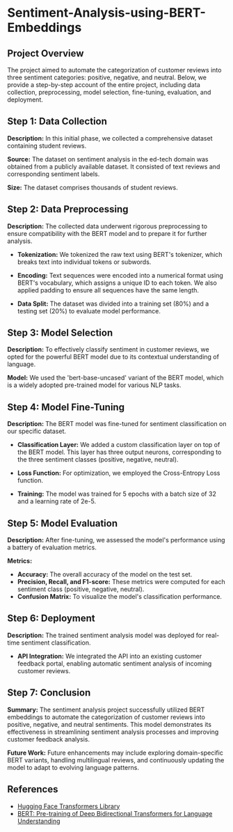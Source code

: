# Sentiment-Analysis-using-BERT-Embeddings

## Project Overview

The project aimed to automate the categorization of customer reviews into three sentiment categories: positive, negative, and neutral. Below, we provide a step-by-step account of the entire project, including data collection, preprocessing, model selection, fine-tuning, evaluation, and deployment.

## Step 1: Data Collection

**Description:** In this initial phase, we collected a comprehensive dataset containing student reviews.

**Source:** The dataset on sentiment analysis in the ed-tech domain was obtained from a publicly available dataset. It consisted of text reviews and corresponding sentiment labels.

**Size:** The dataset comprises thousands of student reviews.

## Step 2: Data Preprocessing

**Description:** The collected data underwent rigorous preprocessing to ensure compatibility with the BERT model and to prepare it for further analysis.

- **Tokenization:** We tokenized the raw text using BERT's tokenizer, which breaks text into individual tokens or subwords.

- **Encoding:** Text sequences were encoded into a numerical format using BERT's vocabulary, which assigns a unique ID to each token. We also applied padding to ensure all sequences have the same length.

- **Data Split:** The dataset was divided into a training set (80%) and a testing set (20%) to evaluate model performance.

## Step 3: Model Selection

**Description:** To effectively classify sentiment in customer reviews, we opted for the powerful BERT model due to its contextual understanding of language.

**Model:** We used the 'bert-base-uncased' variant of the BERT model, which is a widely adopted pre-trained model for various NLP tasks.

## Step 4: Model Fine-Tuning

**Description:** The BERT model was fine-tuned for sentiment classification on our specific dataset.

- **Classification Layer:** We added a custom classification layer on top of the BERT model. This layer has three output neurons, corresponding to the three sentiment classes (positive, negative, neutral).

- **Loss Function:** For optimization, we employed the Cross-Entropy Loss function.

- **Training:** The model was trained for 5 epochs with a batch size of 32 and a learning rate of 2e-5.

## Step 5: Model Evaluation

**Description:** After fine-tuning, we assessed the model's performance using a battery of evaluation metrics.

**Metrics:**
- **Accuracy:** The overall accuracy of the model on the test set.
- **Precision, Recall, and F1-score:** These metrics were computed for each sentiment class (positive, negative, neutral).
- **Confusion Matrix:** To visualize the model's classification performance.

## Step 6: Deployment

**Description:** The trained sentiment analysis model was deployed for real-time sentiment classification.

- **API Integration:** We integrated the API into an existing customer feedback portal, enabling automatic sentiment analysis of incoming customer reviews.

## Step 7: Conclusion

**Summary:** The sentiment analysis project successfully utilized BERT embeddings to automate the categorization of customer reviews into positive, negative, and neutral sentiments. This model demonstrates its effectiveness in streamlining sentiment analysis processes and improving customer feedback analysis.

**Future Work:** Future enhancements may include exploring domain-specific BERT variants, handling multilingual reviews, and continuously updating the model to adapt to evolving language patterns.

## References

- [Hugging Face Transformers Library](https://huggingface.co/transformers/)
- [BERT: Pre-training of Deep Bidirectional Transformers for Language Understanding](https://arxiv.org/abs/1810.04805)
